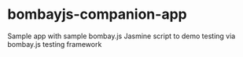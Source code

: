 # bombayjs-companion-app
Sample app with sample bombay.js Jasmine script to demo testing via bombay.js testing framework
